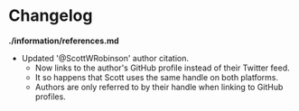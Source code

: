# Changelog

**./information/references.md**
* Updated '@ScottWRobinson' author citation.
	* Now links to the author's GitHub profile instead of their Twitter feed.
	* It so happens that Scott uses the same handle on both platforms.
	* Authors are only referred to by their handle when linking to GitHub profiles.
